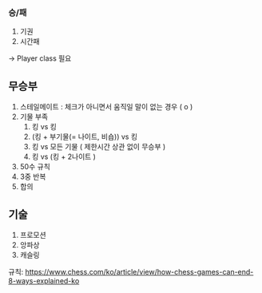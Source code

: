 ### 승/패
1. 기권
2. 시간패

-> Player class 필요


## 무승부

1. 스테일메이트 : 체크가 아니면서 움직일 말이 없는 경우 ( o )
2. 기물 부족
    1. 킹 vs 킹
    2. (킹 + 부기물(= 나이트, 비숍)) vs 킹
    3. 킹 vs 모든 기물 ( 제한시간 상관 없이 무승부 )
    4. 킹 vs (킹 + 2나이트 )
3. 50수 규칙
4. 3중 반복
5. 합의

## 기술

1. 프로모션
2. 앙파상
3. 캐슬링

규칙: https://www.chess.com/ko/article/view/how-chess-games-can-end-8-ways-explained-ko
